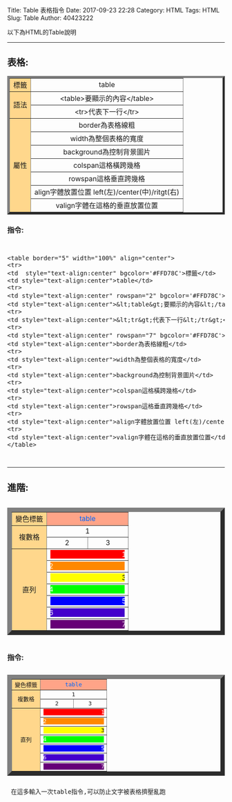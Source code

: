 Title: Table 表格指令
Date: 2017-09-23 22:28
Category: HTML
Tags: HTML
Slug: Table
Author: 40423222

以下為HTML的Table說明

<!-- PELICAN_END_SUMMARY -->
<!-- 20180127(新增進階範例) -->
<hr>

## <B>表格:</B>

<table border="5" width="100%" align="center">
<tr>
<td  style="text-align:center" bgcolor='#FFD78C'>標籤</td>
<td style="text-align:center">table</td>
<tr>
<td style="text-align:center" rowspan="2" bgcolor='#FFD78C'>語法</td>
<td style="text-align:center">&lt;table&gt;要顯示的內容&lt;/table&gt;</td>
<tr>
<td style="text-align:center">&lt;tr&gt;代表下一行&lt;/tr&gt;</td>
<tr>
<td style="text-align:center" rowspan="7" bgcolor='#FFD78C'>屬性</td>
<td style="text-align:center">border為表格線粗</td>
<tr>
<td style="text-align:center">width為整個表格的寬度</td>
<tr>
<td style="text-align:center">background為控制背景圖片</td>
<tr>
<td style="text-align:center">colspan這格橫跨幾格</td>
<tr>
<td style="text-align:center">rowspan這格垂直跨幾格</td>
<tr>
<td style="text-align:center">align字體放置位置 left(左)/center(中)/ritgt(右)</td>
<tr>
<td style="text-align:center">valign字體在這格的垂直放置位置</td>
</table>

### 指令:
<pre>
<xmp>
<table border="5" width="100%" align="center">
<tr>
<td  style="text-align:center" bgcolor='#FFD78C'>標籤</td>
<td style="text-align:center">table</td>
<tr>
<td style="text-align:center" rowspan="2" bgcolor='#FFD78C'>語法</td>
<td style="text-align:center">&lt;table&gt;要顯示的內容&lt;/table&gt;</td>
<tr>
<td style="text-align:center">&lt;tr&gt;代表下一行&lt;/tr&gt;</td>
<tr>
<td style="text-align:center" rowspan="7" bgcolor='#FFD78C'>屬性</td>
<td style="text-align:center">border為表格線粗</td>
<tr>
<td style="text-align:center">width為整個表格的寬度</td>
<tr>
<td style="text-align:center">background為控制背景圖片</td>
<tr>
<td style="text-align:center">colspan這格橫跨幾格</td>
<tr>
<td style="text-align:center">rowspan這格垂直跨幾格</td>
<tr>
<td style="text-align:center">align字體放置位置 left(左)/center(中)/ritgt(右)</td>
<tr>
<td style="text-align:center">valign字體在這格的垂直放置位置</td>
</table>
</xmp>
</pre>

<hr>

## <B>進階:</B>

<table border="10" width="40%" align="left">
<tr>
<td  style="text-align:center" width="30%" bgcolor='#FFD78C'>變色標籤</td>
<td style="text-align:center" colspan="2" bgcolor=" 	#FFA488"><font color="#0066FF">table</font></td>
<tr>
<td style="text-align:center" rowspan="2" bgcolor='#FFD78C'>複數格</td>
<td style="text-align:center" colspan="2">1</td>
<tr>
<td style="text-align:center" width="35%">2</td>
<td style="text-align:center" width="35%">3</td>
<tr>
<td style="text-align:center" rowspan="7" bgcolor='#FFD78C'>直列</td>
<td style="text-align:center" colspan="2"><marquee direction=left  bgcolor="#FF0000 " behavior=scroll scrollamount=10 scrolldelay=100><font color="#ffffff">1</font></marquee></td>
<tr>
<td style="text-align:center" colspan="2"><marquee direction=right  bgcolor="#FF8800 " behavior=scroll scrollamount=10 scrolldelay=100><font color="#ffffff">2</font></marquee></td>
<tr>
<td style="text-align:center" colspan="2"><marquee direction=left  bgcolor="#ffff00" behavior=scroll scrollamount=10 scrolldelay=100><font color="#000000">3</font></marquee></td>
<tr>
<td style="text-align:center" colspan="2"><marquee direction=right  bgcolor="#00FF00" behavior=scroll scrollamount=10 scrolldelay=100><font color="#ffffff">4</font></marquee></td>
<tr>
<td style="text-align:center" colspan="2"><marquee direction=left  bgcolor="#0000FF " behavior=scroll scrollamount=10 scrolldelay=100><font color="#ffffff">5</font></marquee></td>
<tr>
<td style="text-align:center" colspan="2"><marquee direction=right  bgcolor="#4400CC " behavior=scroll scrollamount=10 scrolldelay=100><font color="#ffffff">6</font></marquee></td>
<tr>
<td style="text-align:center" colspan="2"><marquee direction=left  bgcolor="#660077 " behavior=scroll scrollamount=10 scrolldelay=100><font color="#ffffff">7</font></marquee></td>
</table>
<table border="0" width="100%" align="center">
</table>

### 指令:
<pre class="brush: python">
<table border="10" width="40%" align="left">
<tr>
<td  style="text-align:center" width="30%" bgcolor='#FFD78C'>變色標籤</td>
<td style="text-align:center" colspan="2" bgcolor=" 	#FFA488"><font color="#0066FF">table</font></td>
<tr>
<td style="text-align:center" rowspan="2" bgcolor='#FFD78C'>複數格</td>
<td style="text-align:center" colspan="2">1</td>
<tr>
<td style="text-align:center" width="35%">2</td>
<td style="text-align:center" width="35%">3</td>
<tr>
<td style="text-align:center" rowspan="7" bgcolor='#FFD78C'>直列</td>
<td style="text-align:center" colspan="2"><marquee direction=left  bgcolor="#FF0000 " behavior=scroll scrollamount=10 scrolldelay=100><font color="#ffffff">1</font></marquee></td>
<tr>
<td style="text-align:center" colspan="2"><marquee direction=right  bgcolor="#FF8800 " behavior=scroll scrollamount=10 scrolldelay=100><font color="#ffffff">2</font></marquee></td>
<tr>
<td style="text-align:center" colspan="2"><marquee direction=left  bgcolor="#ffff00" behavior=scroll scrollamount=10 scrolldelay=100><font color="#000000">3</font></marquee></td>
<tr>
<td style="text-align:center" colspan="2"><marquee direction=right  bgcolor="#00FF00" behavior=scroll scrollamount=10 scrolldelay=100><font color="#ffffff">4</font></marquee></td>
<tr>
<td style="text-align:center" colspan="2"><marquee direction=left  bgcolor="#0000FF " behavior=scroll scrollamount=10 scrolldelay=100><font color="#ffffff">5</font></marquee></td>
<tr>
<td style="text-align:center" colspan="2"><marquee direction=right  bgcolor="#4400CC " behavior=scroll scrollamount=10 scrolldelay=100><font color="#ffffff">6</font></marquee></td>
<tr>
<td style="text-align:center" colspan="2"><marquee direction=left  bgcolor="#660077 " behavior=scroll scrollamount=10 scrolldelay=100><font color="#ffffff">7</font></marquee></td>
</table>
<table border="0" width="100%" align="center">
</table> 在這多輸入一次table指令,可以防止文字被表格擠壓亂跑
</pre>